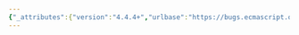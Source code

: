 ```yaml
---
{"_attributes":{"version":"4.4.4+","urlbase":"https://bugs.ecmascript.org/","maintainer":"dherman@mozilla.com"},"bug":{"bug_id":808,"creation_ts":"2012-10-17 18:47:00 -0700","short_desc":"__proto__ object intializers and non-object types","delta_ts":"2012-11-23 09:45:28 -0800","product":"Draft for 6th Edition","component":"technical issue","version":"Rev 10: September 27, 2012 Draft","rep_platform":"All","op_sys":"All","bug_status":"RESOLVED","resolution":"FIXED","priority":"Normal","bug_severity":"normal","everconfirmed":true,"reporter":{"uid":"lukeh","name":"Luke Hoban"},"assigned_to":{"uid":"allen","name":"Allen Wirfs-Brock"},"long_desc":[{"commentid":1952,"comment_count":0,"who":{"uid":"lukeh","name":"Luke Hoban"},"bug_when":"2012-10-17 18:47:44 -0700","thetext":"Current spec text suggests that this code creates an object with an own property \"__proto__\".  \n\n    var o = { __proto__: 100 };\n\nExisting implementation do not create an own property here, and it seems inconsistent with the behaviour of the morally similar:\n    \n    var o = {};\n    o.__proto__ = 100; \n\nI believe B3.1.3 should have step 3.c.2 pushed back one tab stop to be 3.d instead."},{"commentid":2387,"comment_count":1,"who":{"uid":"allen","name":"Allen Wirfs-Brock"},"bug_when":"2012-11-01 18:36:11 -0700","thetext":"I buy it.\n\ncorrected in rev 12 editor's draft"},{"commentid":2603,"comment_count":2,"who":{"uid":"allen","name":"Allen Wirfs-Brock"},"bug_when":"2012-11-23 09:45:28 -0800","thetext":"corrected in rev 12, Nov. 22, 2012 draft"}]}}
---
```

